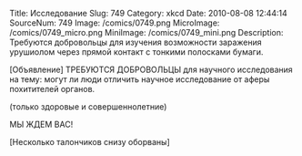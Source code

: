 Title: Исследование 
Slug: 749 
Category: xkcd 
Date: 2010-08-08 12:44:14 
SourceNum: 749 
Image: /comics/0749.png 
MicroImage: /comics/0749_micro.png 
MiniImage: /comics/0749_mini.png 
Description: Требуются добровольцы для изучения возможности заражения урушиолом через прямой контакт с тонкими полосками бумаги. 

[Объявление]
ТРЕБУЮТСЯ
ДОБРОВОЛЬЦЫ
для научного исследования
на тему: могут ли люди
отличить научное
исследование от аферы
похитителей органов.

(только здоровые и
совершеннолетние)

МЫ ЖДЕМ ВАС!

[Несколько талончиков снизу оборваны]